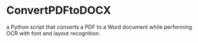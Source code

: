 # ConvertPDFtoDOCX
a Python script that converts a PDF to a Word document while performing OCR with font and layout recognition.
